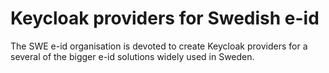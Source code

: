 # Keycloak providers for Swedish e-id

The SWE e-id organisation is devoted to create Keycloak providers for a several of the bigger e-id solutions widely used in Sweden.

